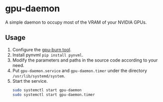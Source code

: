 # gpu-daemon

A simple daemon to occupy most of the VRAM of your NVIDIA GPUs.

## Usage

1. Configure the [gpu-burn tool](https://github.com/wilicc/gpu-burn).
2. Install pynvml `pip install pynvml`.
3. Modify the parameters and paths in the source code according to your need.
4. Put `gpu-daemon.service` and `gpu-daemon.timer` under the directory `/usr/lib/systemd/system`.
5. Start the service.
   ```bash
   sudo systemctl start gpu-daemon
   sudo systemctl start gpu-daemon.timer
   ```
